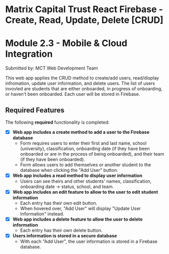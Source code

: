 # Matrix Capital Trust React Firebase - Create, Read, Update, Delete [CRUD]
# Module 2.3 - Mobile & Cloud Integration

Submitted by: MCT Web Development Team

This web app applies the CRUD method to create/add users, read/display infromation, update user information, and delete users.
The list of users invovled are students that are either onboarded, in progress of onboarding, or haven't been onboarded.
Each user will be stored in Firebase.

## Required Features

The following **required** functionality is completed:

- [x] **Web app includes a create method to add a user to the Firebase database**
  - Form requires users to enter their first and last name, school (university), classification, onboarding date (if they have been onboarded or are in the process of being onboarded), and their team (if they have been onboarded).
  - Form allows users to add themselves or another student to the database when clicking the "Add User" button. 
- [x] **Web app includes a read method to display user information**
  - Users can see theirs and other students' names, classification, onboarding date -> status, school, and team.
- [x] **Web app includes an edit feature to allow to the user to edit student information**
  - Each entry has their own edit button.
  - When hovered over, "Add User" will display "Update User Information" instead.
- [x] **Web app includes a delete feature to allow the user to delete information**
  - Each entry has their own delete button.
- [x] **Users information is stored in a secure database**
  - With each "Add User", the user information is stored in a Firebase database.
